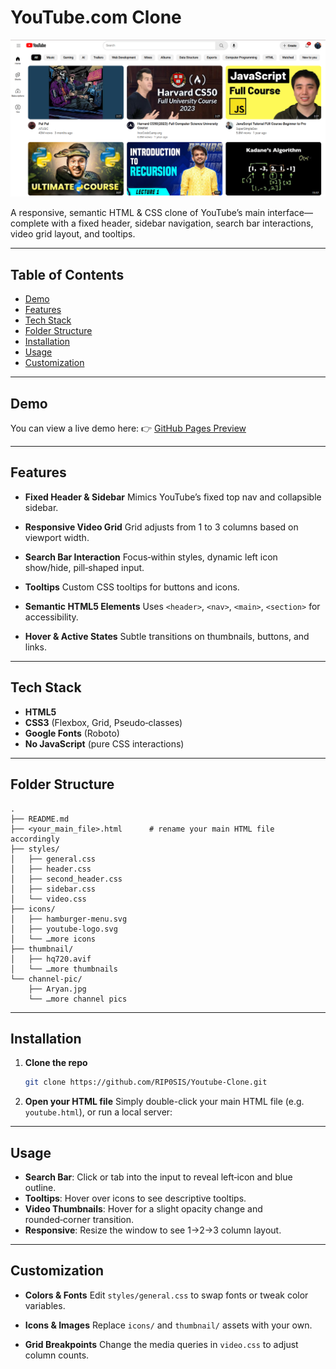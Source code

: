 # YouTube.com Clone

![alt text](image.png)

A responsive, semantic HTML & CSS clone of YouTube’s main interface—complete with a fixed header, sidebar navigation, search bar interactions, video grid layout, and tooltips.

---

## Table of Contents

* [Demo](#demo)
* [Features](#features)
* [Tech Stack](#tech-stack)
* [Folder Structure](#folder-structure)
* [Installation](#installation)
* [Usage](#usage)
* [Customization](#customization)

---

## Demo

You can view a live demo here:
👉 [GitHub Pages Preview](https://riposis.me/Youtube-Clone/youtube.htm)

---

## Features

* **Fixed Header & Sidebar**
  Mimics YouTube’s fixed top nav and collapsible sidebar.

* **Responsive Video Grid**
  Grid adjusts from 1 to 3 columns based on viewport width.

* **Search Bar Interaction**
  Focus‑within styles, dynamic left icon show/hide, pill‑shaped input.

* **Tooltips**
  Custom CSS tooltips for buttons and icons.

* **Semantic HTML5 Elements**
  Uses `<header>`, `<nav>`, `<main>`, `<section>` for accessibility.

* **Hover & Active States**
  Subtle transitions on thumbnails, buttons, and links.

---

## Tech Stack

* **HTML5**
* **CSS3** (Flexbox, Grid, Pseudo‑classes)
* **Google Fonts** (Roboto)
* **No JavaScript** (pure CSS interactions)

---

## Folder Structure

```
.
├── README.md
├── <your_main_file>.html      # rename your main HTML file accordingly
├── styles/
│   ├── general.css
│   ├── header.css
│   ├── second_header.css
│   ├── sidebar.css
│   └── video.css
├── icons/
│   ├── hamburger-menu.svg
│   ├── youtube-logo.svg
│   └── …more icons
├── thumbnail/
│   ├── hq720.avif
│   └── …more thumbnails
└── channel-pic/
    ├── Aryan.jpg
    └── …more channel pics
```

---

## Installation

1. **Clone the repo**

   ```bash
   git clone https://github.com/RIP0SIS/Youtube-Clone.git
   ```

2. **Open your HTML file**
   Simply double-click your main HTML file (e.g. `youtube.html`), or run a local server:

---

## Usage

* **Search Bar**: Click or tab into the input to reveal left‑icon and blue outline.
* **Tooltips**: Hover over icons to see descriptive tooltips.
* **Video Thumbnails**: Hover for a slight opacity change and rounded‑corner transition.
* **Responsive**: Resize the window to see 1→2→3 column layout.

---

## Customization

* **Colors & Fonts**
  Edit `styles/general.css` to swap fonts or tweak color variables.

* **Icons & Images**
  Replace `icons/` and `thumbnail/` assets with your own.

* **Grid Breakpoints**
  Change the media queries in `video.css` to adjust column counts.
